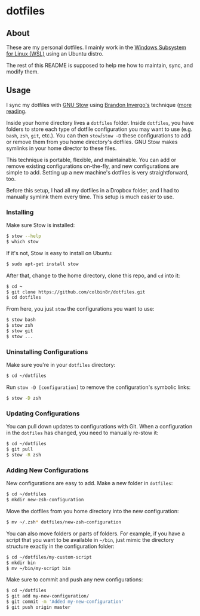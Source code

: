 # dotfiles

## About

These are my personal dotfiles. I mainly work in the [Windows Subsystem for Linux (WSL)](https://docs.microsoft.com/en-us/windows/wsl/install-win10) using an Ubuntu distro.

The rest of this README is supposed to help me how to maintain, sync, and modify them.

## Usage

I sync my dotfiles with [GNU Stow](https://www.gnu.org/software/stow/) using [Brandon Invergo's](http://brandon.invergo.net/news/2012-05-26-using-gnu-stow-to-manage-your-dotfiles.html) technique ([more reading](https://github.com/xero/dotfiles).

Inside your home directory lives a `dotfiles` folder. Inside `dotfiles`, you have folders to store each type of dotfile configuration you may want to use (e.g. `bash`, `zsh`, `git`, etc.). You can then `stow`/`stow -D` these configurations to add or remove them from you home directory's dotfiles. GNU Stow makes symlinks in your home director to these files.

This technique is portable, flexible, and maintainable. You can add or remove existing configurations on-the-fly, and new configurations are simple to add. Setting up a new machine's dotfiles is very straightforward, too.

Before this setup, I had all my dotfiles in a Dropbox folder, and I had to manually symlink them every time. This setup is much easier to use.

### Installing

Make sure Stow is installed:
```sh
$ stow --help
$ which stow
```

If it's not, Stow is easy to install on Ubuntu:
```sh
$ sudo apt-get install stow
```

After that, change to the home directory, clone this repo, and `cd` into it:
```sh
$ cd ~
$ git clone https://github.com/colbin8r/dotfiles.git
$ cd dotfiles
```

From here, you just `stow` the configurations you want to use:
```sh
$ stow bash
$ stow zsh
$ stow git
$ stow ...
```

### Uninstalling Configurations

Make sure you're in your `dotfiles` directory:
```sh
$ cd ~/dotfiles
```

Run `stow -D [configuration]` to remove the configuration's symbolic links:
```sh
$ stow -D zsh
```

### Updating Configurations

You can pull down updates to configurations with Git. When a configuration in the `dotfiles` has changed, you need to manually re-stow it:
```sh
$ cd ~/dotfiles
$ git pull
$ stow -R zsh
```

### Adding New Configurations

New configurations are easy to add. Make a new folder in `dotfiles`:
```sh
$ cd ~/dotfiles
$ mkdir new-zsh-configuration
```

Move the dotfiles from you home directory into the new configuration:
```sh
$ mv ~/.zsh* dotfiles/new-zsh-configuration
```

You can also move folders or parts of folders. For example, if you have a script that you want to be available in `~/bin`, just mimic the directory structure exactly in the configuration folder:
```sh
$ cd ~/dotfiles/my-custom-script
$ mkdir bin
$ mv ~/bin/my-script bin
```

Make sure to commit and push any new configurations:
```sh
$ cd ~/dotfiles
$ git add my-new-configuration/
$ git commit -m 'Added my-new-configuration'
$ git push origin master
```
